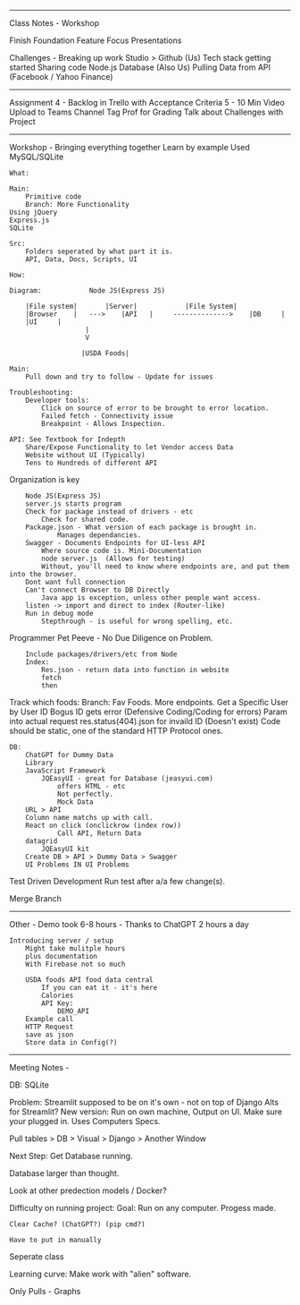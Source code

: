 -------------------------------------
Class Notes - Workshop

Finish Foundation
Feature Focus
Presentations

Challenges -
	Breaking up work
	Studio > Github
	(Us) Tech stack getting started
		Sharing code
	Node.js Database
	(Also Us) Pulling Data from API (Facebook / Yahoo Finance)

-------------------------------------

Assignment 4 - 
	Backlog in Trello with Acceptance Criteria
	5 - 10 Min Video	
		Upload to Teams Channel
		Tag Prof for Grading
	Talk about Challenges with Project

-------------------------------------

Workshop - Bringing everything together
	Learn by example
	Used MySQL/SQLite

	What:

	Main:
		Primitive code
		Branch: More Functionality
	Using jQuery
	Express.js
	SQLite

	Src:
		Folders seperated by what part it is.
		API, Data, Docs, Scripts, UI

	How:

	Diagram:			Node JS(Express JS)

		|File system|		|Server|			|File System|
		|Browser    |	--->	|API   |     -------------->	|DB	    |
		|UI	    |		
					   |
					   V

				      |USDA Foods|

	Main:
		Pull down and try to follow - Update for issues
			
	Troubleshooting:
		Developer tools:
			Click on source of error to be brought to error location.
			Failed fetch - Connectivity issue
			Breakpoint - Allows Inspection.

	API: See Textbook for Indepth 	
		Share/Expose Functionality to let Vendor access Data
		Website without UI (Typically)
		Tens to Hundreds of different API

Organization is key

		Node JS(Express JS)
		server.js starts program
		Check for package instead of drivers - etc
			Check for shared code.
		Package.json - What version of each package is brought in.
				Manages dependancies.
		Swagger - Documents Endpoints for UI-less API
			Where source code is. Mini-Documentation
			node server.js	(Allows for testing)
			Without, you'll need to know where endpoints are, and put them into the browser.
		Dont want full connection
		Can't connect Browser to DB Directly
			Java app is exception, unless other people want access.		
		listen -> import and direct to index (Router-like)		
		Run in debug mode
			Stepthrough - is useful for wrong spelling, etc.

Programmer Pet Peeve - No Due Diligence on Problem.

		Include packages/drivers/etc from Node
		Index:
			Res.json - return data into function in website
			fetch
			then
Track which foods:
	Branch: Fav Foods.
		More endpoints.
		Get a Specific User by User ID
			Bogus ID gets error (Defensive Coding/Coding for errors)
		Param into actual request
		res.status(404).json for invaild ID (Doesn't exist)
			Code should be static, one of the standard HTTP Protocol ones.

	DB:
		ChatGPT for Dummy Data
		Library
		JavaScript Framework
			JQEasyUI - great for Database (jeasyui.com)
				offers HTML - etc
				Not perfectly.
				Mock Data 		
		URL > API
		Column name matchs up with call.
		React on click (onclickrow (index row))
				Call API, Return Data
		datagrid
			JQEasyUI kit
		Create DB > API > Dummy Data > Swagger
		UI Problems IN UI Problems

Test Driven Development
	Run test after a/a few change(s).

Merge Branch

-------------------------------------

Other - 
	Demo took 6-8 hours - Thanks to ChatGPT
		2 hours a day

	Introducing server / setup
		Might take mulitple hours
		plus documentation
		With Firebase not so much

		USDA foods API food data central
			If you can eat it - it's here
			Calories
			API Key:
				DEMO_API
		Example call
		HTTP Request
		save as json
		Store data in Config(?)

		
		
-------------------------------------

Meeting Notes -

DB: SQLite

Problem: Streamlit supposed to be on it's own - not on top of Django
	Alts for Streamlit?
		New version: Run on own machine, Output on UI. 
		Make sure your plugged in. Uses Computers Specs.

Pull tables > DB > Visual > Django > Another Window

Next Step: Get Database running.

Database larger than thought.

Look at other predection models / Docker?

Difficulty on running project:
	Goal: Run on any computer. Progess made.
	
	Clear Cache? (ChatGPT?) (pip cmd?)

	Have to put in manually

Seperate class

Learning curve: Make work with "alien" software.

Only Pulls - Graphs



